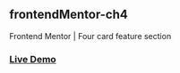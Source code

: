## frontendMentor-ch4
Frontend Mentor | Four card feature section

### [Live Demo](https://mdawoud27.github.io/frontendMentor-ch4/)
